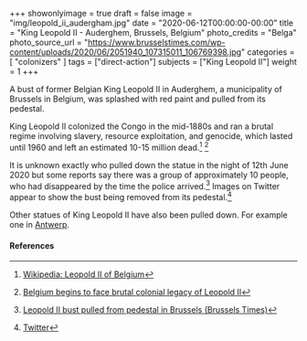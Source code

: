 +++
showonlyimage = true
draft = false
image = "img/leopold_ii_audergham.jpg"
date = "2020-06-12T00:00:00-00:00"
title = "King Leopold II - Auderghem, Brussels, Belgium"
photo_credits = "Belga"
photo_source_url = "https://www.brusselstimes.com/wp-content/uploads/2020/06/2051940_107315011_106769398.jpg"
categories = [ "colonizers" ]
tags = ["direct-action"]
subjects = ["King Leopold II"]
weight = 1
+++

A bust of former Belgian King Leopold II in Auderghem, a municipality of Brussels in Belgium, was splashed with red paint and pulled from its pedestal. 

<!--more-->

King Leopold II colonized the Congo in the mid-1880s and ran a brutal regime involving slavery, resource exploitation, and genocide, which lasted until 1960 and left an estimated 10-15 million dead.[^1] [^2]

It is unknown exactly who pulled down the statue in the night of 12th June 2020 but some reports say there was a group of approximately 10 people, who had disappeared by the time the police arrived.[^3] Images on Twitter  appear to show the bust being removed from its pedestal.[^4]  

Other statues of King Leopold II have also been pulled down. For example one in [Antwerp](https://whentheycamedown.com/post/leopold-ii-antwerp/).   


#### References

[^1]: [Wikipedia: Leopold II of Belgium](https://en.wikipedia.org/wiki/Leopold_II_of_Belgium)

[^2]: [Belgium begins to face brutal colonial legacy of Leopold II](https://www.theguardian.com/world/2019/nov/23/belgium-begins-to-face-brutal-colonial-legacy-of-leopold-ii)

[^3]: [Leopold II bust pulled from pedestal in Brussels (Brussels Times)](https://www.brusselstimes.com/brussels/116479/leopold-ii-bust-pulled-from-pedestal-in-brussels/)

[^4]: [Twitter](https://twitter.com/vivacite/status/1271326543923474437?s=20)

